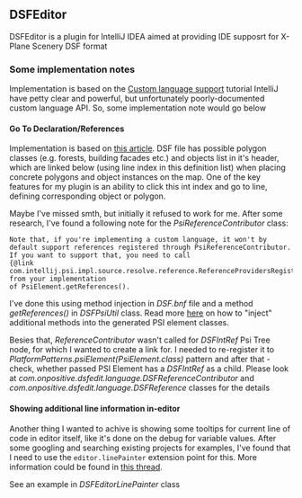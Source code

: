 ## DSFEditor
DSFEditor is a plugin for IntelliJ IDEA aimed at providing IDE supposrt for X-Plane Scenery DSF format

### Some implementation notes

Implementation is based on the [Custom language support](https://www.jetbrains.org/intellij/sdk/docs/tutorials/custom_language_support_tutorial.html) tutorial
IntelliJ have petty clear and powerful, but unfortunately poorly-documented custom language API. So, some implementation note would go below

#### Go To Declaration/References

Implementation is based on [this article](https://www.jetbrains.org/intellij/sdk/docs/tutorials/custom_language_support/reference_contributor.html).
DSF file has possible polygon classes (e.g. forests, building facades etc.) and objects list in it's header, which are linked below (using line index in this definition list) when placing concrete polygons and object instances on the map.
One of the key features for my plugin is an ability to click this int index and go to line, defining corresponding object or polygon.

Maybe I've missed smth, but initially it refused to work for me. After some research, I've found a following note for the _PsiReferenceContributor_ class:

```
Note that, if you're implementing a custom language, it won't by default support references registered through PsiReferenceContributor.
If you want to support that, you need to call
{@link com.intellij.psi.impl.source.resolve.reference.ReferenceProvidersRegistry#getReferencesFromProviders(PsiElement)} from your implementation
of PsiElement.getReferences().
``` 
I've done this using method injection in _DSF.bnf_ file and a method _getReferences()_ in _DSFPsiUtil_ class. 
Read more [here](https://www.jetbrains.org/intellij/sdk/docs/tutorials/custom_language_support/psi_helper_and_utilities.html) on how to "inject" additional methods into the generated PSI element classes.

Besies that, _ReferenceContributor_ wasn't called for _DSFIntRef_ Psi Tree node, for which I wanted to create a link for.
I needed to re-register it to _PlatformPatterns.psiElement(PsiElement.class)_ pattern and after that - check, whether passed PSI Element has a _DSFIntRef_ as a child.
Please look at _com.onpositive.dsfedit.language.DSFReferenceContributor_ and _com.onpositive.dsfedit.language.DSFReference_ classes for the details

#### Showing additional line information in-editor

Another thing I wanted to achive is showing some tooltips for current line of code in editor itself, like it's done on the debug for variable values.
After some googling and searching existing projects for examples, I've found that I need to use the `editor.linePainter` extension point for this.
More information could be found in [this thread](https://intellij-support.jetbrains.com/hc/en-us/community/posts/360002834320-How-to-achieve-inline-values-similar-to-debugger-).

See an example in _DSFEditorLinePainter_ class

  
 

 